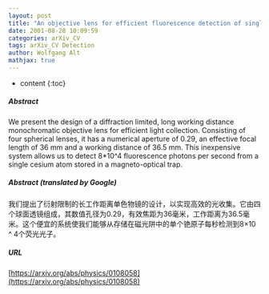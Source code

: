 ```yaml
---
layout: post
title: "An objective lens for efficient fluorescence detection of single atoms"
date: 2001-08-28 10:09:59
categories: arXiv_CV
tags: arXiv_CV Detection
author: Wolfgang Alt
mathjax: true
---
```


* content
{:toc}

##### Abstract
We present the design of a diffraction limited, long working distance monochromatic objective lens for efficient light collection. Consisting of four spherical lenses, it has a numerical aperture of 0.29, an effective focal length of 36 mm and a working distance of 36.5 mm. This inexpensive system allows us to detect 8*10^4 fluorescence photons per second from a single cesium atom stored in a magneto-optical trap.

##### Abstract (translated by Google)
我们提出了衍射限制的长工作距离单色物镜的设计，以实现高效的光收集。它由四个球面透镜组成，其数值孔径为0.29，有效焦距为36毫米，工作距离为36.5毫米。这个便宜的系统使我们能够从存储在磁光阱中的单个铯原子每秒检测到8×10 ^ 4个荧光光子。

##### URL
[https://arxiv.org/abs/physics/0108058](https://arxiv.org/abs/physics/0108058)

